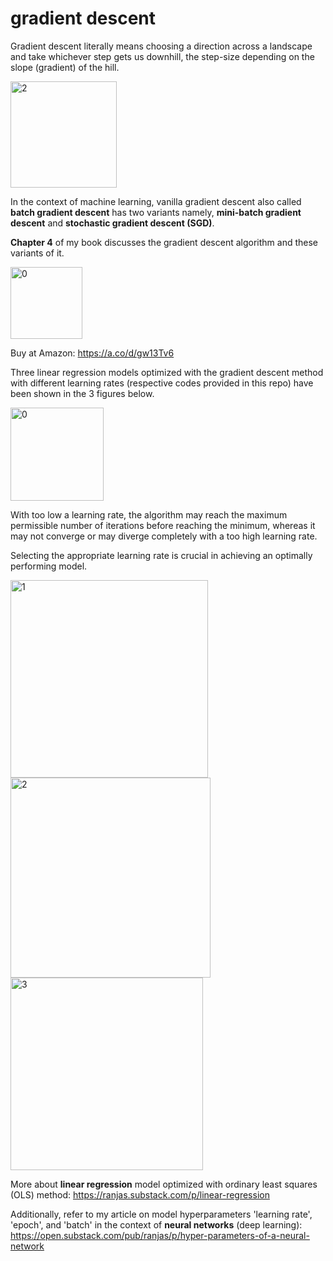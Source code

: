 # gradient descent

Gradient descent literally means choosing a direction across a landscape and take whichever step gets us downhill, the step-size depending on the slope (gradient) of the hill.

<img width="170" alt="2" src="https://github.com/user-attachments/assets/8a8928ab-99ad-4237-8b6b-1980905a55ac">


In the context of machine learning, vanilla gradient descent also called **batch gradient descent** has two variants namely, **mini-batch gradient descent** and **stochastic gradient descent (SGD)**. 

**Chapter 4** of my book discusses the gradient descent algorithm and these variants of it.

<img width="115" alt="0" src="https://github.com/user-attachments/assets/c86f23ab-7707-408b-bfc7-ef5cddabdc58">

Buy at Amazon: https://a.co/d/gw13Tv6


Three linear regression models optimized with the gradient descent method with different learning rates (respective codes provided in this repo) have been shown in the 3 figures below. 

<img width="149" alt="0" src="https://github.com/user-attachments/assets/71f249d0-1df0-429f-843a-9ac8936d3d92">

With too low a learning rate, the algorithm may reach the maximum permissible number of iterations before reaching the minimum, whereas it may not converge or may diverge completely with a too high learning rate.

Selecting the appropriate learning rate is crucial in achieving an optimally performing model.

<img width="316" alt="1" src="https://github.com/user-attachments/assets/453a37ea-469a-4373-8a79-ad2589a2e957">

<img width="320" alt="2" src="https://github.com/user-attachments/assets/5c2e2d4a-82b1-4fbf-bf7a-fd5cb6d40c1e">

<img width="308" alt="3" src="https://github.com/user-attachments/assets/69659f9d-42f7-47e1-88a7-b818b5ad93c6">


More about **linear regression** model optimized with ordinary least squares (OLS) method: https://ranjas.substack.com/p/linear-regression

Additionally, refer to my article on model hyperparameters 'learning rate', 'epoch', and 'batch' in the context of **neural networks** (deep learning):
https://open.substack.com/pub/ranjas/p/hyper-parameters-of-a-neural-network




